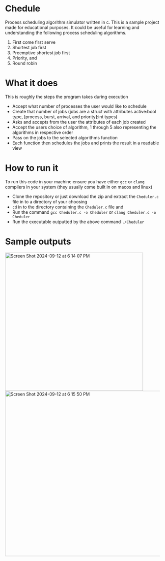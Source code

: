 # Chedule
Process scheduling algorithm simulator written in c. This is a sample project made for educational purposes. It could be useful for learning and understanding the following process scheduling algorithms.
1. First come first serve
2. Shortest job first
3. Preemptive shortest job first
4. Priority, and
5. Round robin
# What it does
This is roughly the steps the program takes during execution
- Accept what number of processes the user would like to schedule
- Create that number of jobs (jobs are a struct with attributes active:bool type, [process, burst, arrival, and priority]:int types)
- Asks and accepts from the user the attributes of each job created
- Accept the users choice of algorithm, 1 through 5 also representing the algorithms in respective order
- Pass on the jobs to the selected algorithms function
- Each function then schedules the jobs and prints the result in a readable view
# How to run it
To run this code in your machine ensure you have either ```gcc``` or ```clang``` compilers in your system (they usually come built in on macos and linux)
- Clone the repository or just download the zip and extract the ```Cheduler.c``` file in to a directory of your choosing
- ```cd``` in to the directory containing the ```Cheduler.c``` file and
- Run the command ```gcc Cheduler.c -o Cheduler``` or ```clang Cheduler.c -o Cheduler```
- Run the executable outputted by the above command ``./Cheduler``
# Sample outputs
<img width="449" alt="Screen Shot 2024-09-12 at 6 14 07 PM" src="https://github.com/user-attachments/assets/6b578b5c-92ee-4555-91c6-353e772346dd">
<img width="537" alt="Screen Shot 2024-09-12 at 6 15 50 PM" src="https://github.com/user-attachments/assets/b8a2995c-0a56-468a-a482-257ac61c1f34">
